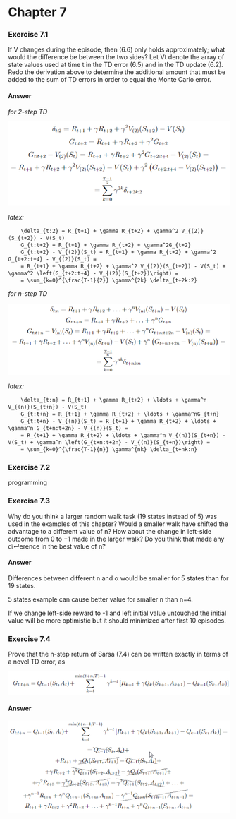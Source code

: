 # Chapter 7

### Exercise 7.1

If V changes during the episode, then (6.6) only holds approximately; what would the difference be between the two sides? 
Let Vt denote the array of state values used at time t in the TD error (6.5) and in the TD update (6.2). 
Redo the derivation above to determine the additional amount that must be added to the sum of TD errors in order to equal the Monte Carlo error.

#### Answer

_for 2-step TD_

![answer 7.1 (case 2-step TD)](assets/answer-007_01_01.png)

_latex:_

```
    \delta_{t:2} = R_{t+1} + \gamma R_{t+2} + \gamma^2 V_{(2)}(S_{t+2}) - V(S_t)
    G_{t:t+2} = R_{t+1} + \gamma R_{t+2} + \gamma^2G_{t+2}
    G_{t:t+2} - V_{(2)}(S_t) = R_{t+1} + \gamma R_{t+2} + \gamma^2 G_{t+2:t+4} - V_{(2)}(S_t) =
    = R_{t+1} + \gamma R_{t+2} + \gamma^2 V_{(2)}(S_{t+2}) - V(S_t) + \gamma^2 \left(G_{t+2:t+4} - V_{(2)}(S_{t+2})\right) = 
    = \sum_{k=0}^{\frac{T-1}{2}} \gamma^{2k} \delta_{t+2k:2}
```

_for n-step TD_

![answer 7.1 (case n-step TD)](assets/answer-007_01_02.png)

_latex:_

```
    \delta_{t:n} = R_{t+1} + \gamma R_{t+2} + \ldots + \gamma^n V_{(n)}(S_{t+n}) - V(S_t)
    G_{t:t+n} = R_{t+1} + \gamma R_{t+2} + \ldots + \gamma^nG_{t+n}
    G_{t:t+n} - V_{(n)}(S_t) = R_{t+1} + \gamma R_{t+2} + \ldots + \gamma^n G_{t+n:t+2n} - V_{(n)}(S_t) =
    = R_{t+1} + \gamma R_{t+2} + \ldots + \gamma^n V_{(n)}(S_{t+n}) - V(S_t) + \gamma^n \left(G_{t+n:t+2n} - V_{(n)}(S_{t+n})\right) = 
    = \sum_{k=0}^{\frac{T-1}{n}} \gamma^{nk} \delta_{t+nk:n}
```    

### Exercise 7.2

programming

### Exercise 7.3

Why do you think a larger random walk task (19 states instead of 5) was
used in the examples of this chapter? Would a smaller walk have shifted the advantage
to a different value of n? How about the change in left-side outcome from 0 to −1 made
in the larger walk? Do you think that made any di↵erence in the best value of n?

#### Answer 

Differences between different n and α would be smaller for 5 states than for 19 states.

5 states example can cause better value for smaller n than n=4.

If we change left-side reward to -1 and left initial value untouched the initial value will be more optimistic but it should minimized after first 10 episodes.

### Exercise 7.4
Prove that the n-step return of Sarsa (7.4) can be written exactly in terms
of a novel TD error, as

![exercise 7.4](assets/answer-007_04_01.png)

#### Answer

![answer 7.4](assets/answer-007_04_02.png)
